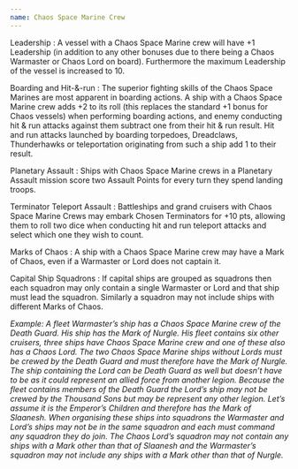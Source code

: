 ```yaml
---
name: Chaos Space Marine Crew
---
```

Leadership
: A vessel with a Chaos Space Marine crew will have +1 Leadership (in addition to any other bonuses due to there being a Chaos Warmaster or Chaos Lord on board). Furthermore the maximum Leadership of the vessel is increased to 10.

Boarding and Hit-&amp;-run
: The superior fighting skills of the Chaos Space Marines are most apparent in boarding actions. A ship with a Chaos Space Marine crew adds +2 to its roll (this replaces the standard +1 bonus for Chaos vessels) when performing boarding actions, and enemy conducting hit &amp; run attacks against them subtract one from their hit &amp; run result. Hit and run attacks launched by boarding torpedoes, Dreadclaws, Thunderhawks or teleportation originating from such a ship add 1 to their result.

Planetary Assault
: Ships with Chaos Space Marine crews in a Planetary Assault mission score two Assault Points for every turn they spend landing troops.

Terminator Teleport Assault
: Battleships and grand cruisers with Chaos Space Marine Crews may embark Chosen Terminators for +10 pts, allowing them to roll two dice when conducting hit and run teleport attacks and select which one they wish to count.

Marks of Chaos
: A ship with a Chaos Space Marine crew may have a Mark of Chaos, even if a Warmaster or Lord does not captain it.

Capital Ship Squadrons 
: If capital ships are grouped as squadrons then each squadron may only contain a single Warmaster or Lord and that ship must lead the squadron. Similarly a squadron may not include ships with different Marks of Chaos. 

*Example: A fleet Warmaster’s ship has a Chaos Space Marine crew of the Death Guard. His ship has the Mark of Nurgle. His fleet contains six other cruisers, three ships have Chaos Space Marine crew and one of these also has a Chaos Lord. The two Chaos Space Marine ships without Lords must be crewed by the Death Guard and must therefore have the Mark of Nurgle. The ship containing the Lord can be Death Guard as well but doesn’t have to be as it could represent an allied force from another legion. Because the fleet contains members of the Death Guard the Lord’s ship may not be crewed by the Thousand Sons but may be represent any other legion. Let’s assume it is the Emperor’s Children and therefore has the Mark of Slaanesh. When organising these ships into squadrons the Warmaster and Lord’s ships may not be in the same squadron and each must command any squadron they do join. The Chaos Lord’s squadron may not contain any ships with a Mark other than that of Slaanesh and the Warmaster’s squadron may not include any ships with a Mark other than that of Nurgle.*